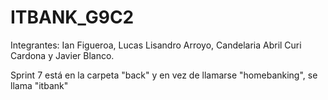 # ITBANK_G9C2

Integrantes:
Ian Figueroa, Lucas Lisandro Arroyo, Candelaria Abril Curi Cardona y Javier Blanco.

Sprint 7 está en la carpeta "back" y en vez de llamarse "homebanking", se llama "itbank"
